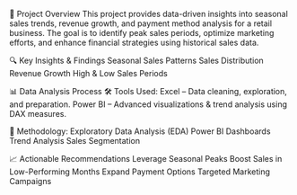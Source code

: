 📌 Project Overview This project provides data-driven insights into seasonal sales trends, revenue growth, and payment method analysis for a retail business. The goal is to identify peak sales periods, optimize marketing efforts, and enhance financial strategies using historical sales data.

🔍 Key Insights & Findings Seasonal Sales Patterns Sales Distribution Revenue Growth High & Low Sales Periods

📊 Data Analysis Process 🛠 Tools Used: Excel – Data cleaning, exploration, and preparation. Power BI – Advanced visualizations & trend analysis using DAX measures.

🔄 Methodology: Exploratory Data Analysis (EDA) Power BI Dashboards Trend Analysis Sales Segmentation

📈 Actionable Recommendations Leverage Seasonal Peaks Boost Sales in Low-Performing Months Expand Payment Options Targeted Marketing Campaigns
